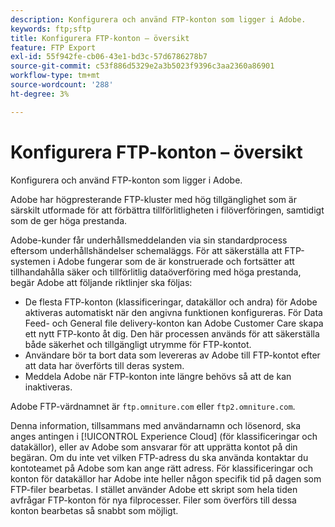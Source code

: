 ```yaml
---
description: Konfigurera och använd FTP-konton som ligger i Adobe.
keywords: ftp;sftp
title: Konfigurera FTP-konton – översikt
feature: FTP Export
exl-id: 55f942fe-cb06-43e1-bd3c-57d6786278b7
source-git-commit: c53f886d5329e2a3b5023f9396c3aa2360a86901
workflow-type: tm+mt
source-wordcount: '288'
ht-degree: 3%

---
```


# Konfigurera FTP-konton – översikt

Konfigurera och använd FTP-konton som ligger i Adobe.

Adobe har högpresterande FTP-kluster med hög tillgänglighet som är särskilt utformade för att förbättra tillförlitligheten i filöverföringen, samtidigt som de ger höga prestanda.

Adobe-kunder får underhållsmeddelanden via sin standardprocess eftersom underhållshändelser schemaläggs. För att säkerställa att FTP-systemen i Adobe fungerar som de är konstruerade och fortsätter att tillhandahålla säker och tillförlitlig dataöverföring med höga prestanda, begär Adobe att följande riktlinjer ska följas:

* De flesta FTP-konton (klassificeringar, datakällor och andra) för Adobe aktiveras automatiskt när den angivna funktionen konfigureras. För Data Feed- och General file delivery-konton kan Adobe Customer Care skapa ett nytt FTP-konto åt dig. Den här processen används för att säkerställa både säkerhet och tillgängligt utrymme för FTP-kontot.
* Användare bör ta bort data som levereras av Adobe till FTP-kontot efter att data har överförts till deras system.
* Meddela Adobe när FTP-konton inte längre behövs så att de kan inaktiveras.

Adobe FTP-värdnamnet är `ftp.omniture.com` eller `ftp2.omniture.com`.

Denna information, tillsammans med användarnamn och lösenord, ska anges antingen i [!UICONTROL Experience Cloud] (för klassificeringar och datakällor), eller av Adobe som ansvarar för att upprätta kontot på din begäran. Om du inte vet vilken FTP-adress du ska använda kontaktar du kontoteamet på Adobe som kan ange rätt adress. För klassificeringar och konton för datakällor har Adobe inte heller någon specifik tid på dagen som FTP-filer bearbetas. I stället använder Adobe ett skript som hela tiden avfrågar FTP-konton för nya filprocesser. Filer som överförs till dessa konton bearbetas så snabbt som möjligt.
